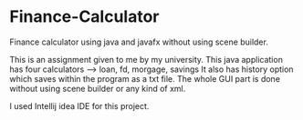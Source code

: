 # Finance-Calculator
Finance calculator using java and javafx without using scene builder.

This is an assignment given to me by my university. 
This java application has four calculators --> loan, fd, morgage, savings
It also has history option which saves within the program as a txt file. 
The whole GUI part is done without using scene builder or any kind of xml.

I used Intellij idea IDE for this project.
